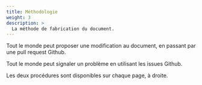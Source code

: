 ```yaml
---
title: Méthodologie
weight: 3
description: >
  La méthode de fabrication du document.
---
```



Tout le monde peut proposer une modification au document, en passant par une pull request Github. 

Tout le monde peut signaler un problème en utilisant les issues Github.

Les deux procédures sont disponibles sur chaque page, à droite.